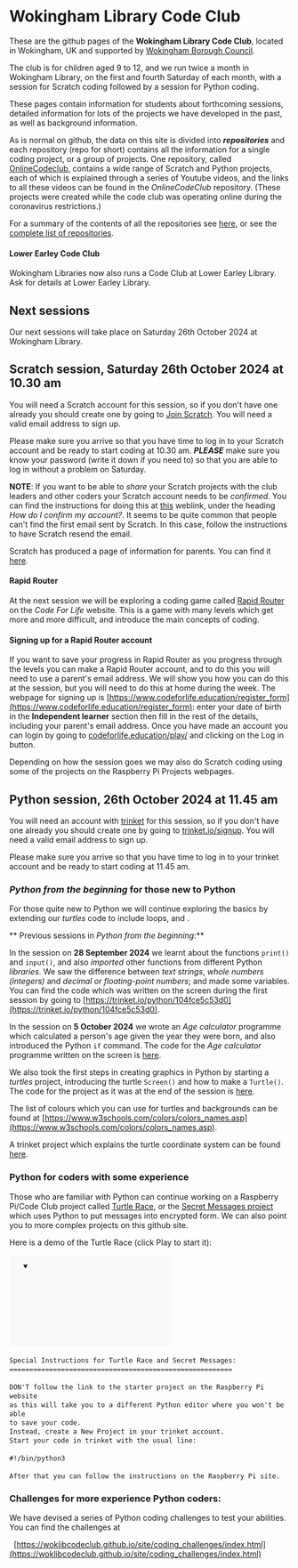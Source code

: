 # Wokingham Library Code Club

These are the github pages of the **Wokingham Library Code Club**, located in Wokingham, UK and supported by [Wokingham Borough Council](https://www.wokingham.gov.uk/libraries).

The club is for children aged 9 to 12, and we run twice a month in Wokingham Library, on the first and fourth Saturday of each month, with a session for Scratch coding followed by a session for Python coding.

These pages contain information for students about forthcoming sessions, detailed information for lots of the projects we have developed in the past, as well as background information.

As is normal on github, the data on this site is divided into ***repositories*** and each repository (repo for short) contains all the information for a single coding project, or a group of projects. One repository, called [OnlineCodeclub](https://github.com/WokLibCodeClub/OnlineCodeclub), contains a wide range of Scratch and Python projects, each of which is explained through a series of Youtube videos, and the links to all these videos can be found in the *OnlineCodeClub* repository. (These projects were created while the code club was operating online during the coronavirus restrictions.)

For a summary of the contents of all the repositories see [here](https://github.com/WokLibCodeClub/woklibcodeclub.github.io), or see the [complete list of repositories](https://github.com/orgs/WokLibCodeClub/repositories?type=all).

#### Lower Earley Code Club

Wokingham Libraries now also runs a Code Club at Lower Earley Library. Ask for details at Lower Earley Library.

## Next sessions

Our next sessions will take place on Saturday 26th October 2024 at Wokingham Library.

## Scratch session, Saturday 26th October 2024 at 10.30 am

You will need a Scratch account for this session, so if you don't have one already you should create one by going to [Join Scratch](https://scratch.mit.edu/join). You will need a valid email address to sign up.

Please make sure you arrive so that you have time to log in to your Scratch account and be ready to start coding at 10.30 am. ***PLEASE*** make sure you know your password (write it down if you need to) so that you are able to log in without a problem on Saturday.

**NOTE**: If you want to be able to *share* your Scratch projects with the club leaders and other coders your Scratch account needs to be *confirmed*. You can find the instructions for doing this at [this](https://scratch.mit.edu/faq/#accounts) weblink, under the heading *How do I confirm my account?*. It seems to be quite common that people can't find the first email sent by Scratch. In this case, follow the instructions to have Scratch resend the email.

Scratch has produced a page of information for parents. You can find it [here](https://scratch.mit.edu/parents/).

#### Rapid Router

At the next session we will be exploring a coding game called [Rapid Router](https://www.codeforlife.education/rapidrouter) on the *Code For Life* website. This is a game with many levels which get more and more difficult, and introduce the main concepts of coding. 

#### Signing up for a Rapid Router account

If you want to save your progress in Rapid Router as you progress through the levels you can make a Rapid Router account, and to do this you will need to use a parent's email address. We will show you how you can do this at the session, but you will need to do this at home during the week. The webpage for signing up is [https://www.codeforlife.education/register_form](https://www.codeforlife.education/register_form): enter your date of birth in the **Independent learner** section then fill in the rest of the details, including your parent's email address. Once you have made an account you can login by going to [codeforlife.education/play/](https://www.codeforlife.education/play/) and clicking on the Log in button.

Depending on how the session goes we may also do Scratch coding using some of the projects on the Raspberry Pi Projects webpages.

## Python session, 26th October 2024 at 11.45 am

You will need an account with [trinket](https://trinket.io/) for this session, so if you don't have one already you should create one by going to [trinket.io/signup](https://trinket.io/signup). You will need a valid email address to sign up.

Please make sure you arrive so that you have time to log in to your trinket account and be ready to start coding at 11.45 am.

### *Python from the beginning* for those new to Python

For those quite new to Python we will continue exploring the basics by extending our *turtles* code to include loops, and .

** Previous sessions in *Python from the beginning*:**

In the session on **28 September 2024** we learnt about the functions ```print()``` and ```input()```, and also *imported* other functions from different Python *libraries*. We saw the difference between *text strings*, *whole numbers (integers)* and *decimal or floating-point numbers*; and made some variables. You can find the code which was written on the screen during the first session by going to [https://trinket.io/python/104fce5c53d0](https://trinket.io/python/104fce5c53d0).

In the session on **5 October 2024** we wrote an *Age calculator* programme which calculated a person's age given the year they were born, and also introduced the Python ```if``` command. The code for the *Age calculator* programme written on the screen is [here](https://trinket.io/python/b46b93f16311).

We also took the first steps in creating graphics in Python by starting a *turtles* project, introducing the turtle ```Screen()``` and how to make a ```Turtle()```. The code for the project as it was at the end of the session is [here](https://trinket.io/python/ecd09ad1ba40).

The list of colours which you can use for turtles and backgrounds can be found at [https://www.w3schools.com/colors/colors_names.asp](https://www.w3schools.com/colors/colors_names.asp).

A trinket project which explains the turtle coordinate system can be found [here](https://trinket.io/python/218c2a1835).

### Python for coders with some experience

Those who are familiar with Python can continue working on a Raspberry Pi/Code Club project called [Turtle Race](https://projects.raspberrypi.org/en/projects/turtle-race), or the [Secret Messages project](https://projects.raspberrypi.org/en/projects/secret-messages) which uses Python to put messages into encrypted form. We can also point you to more complex projects on this github site.

Here is a demo of the Turtle Race (click Play to start it):

![Turtle Race demo](turtle_race_demo.gif "animation of turtle race")

```
Special Instructions for Turtle Race and Secret Messages:
========================================================

DON'T follow the link to the starter project on the Raspberry Pi website
as this will take you to a different Python editor where you won't be able
to save your code.
Instead, create a New Project in your trinket account.
Start your code in trinket with the usual line:

#!/bin/python3

After that you can follow the instructions on the Raspberry Pi site.
```

### Challenges for more experience Python coders:

We have devised a series of Python coding challenges to test your abilities. You can find the challenges at

&nbsp;&nbsp;[https://woklibcodeclub.github.io/site/coding_challenges/index.html](https://woklibcodeclub.github.io/site/coding_challenges/index.html)
